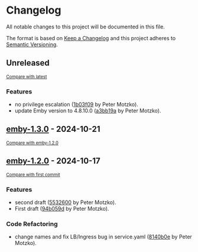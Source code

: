 # Changelog

All notable changes to this project will be documented in this file.

The format is based on [Keep a Changelog](http://keepachangelog.com/en/1.0.0/)
and this project adheres to [Semantic Versioning](http://semver.org/spec/v2.0.0.html).

<!-- insertion marker -->
## Unreleased

<small>[Compare with latest](https://github.com/pmoscode-helm/emby/compare/emby-1.3.0...HEAD)</small>

### Features

- no privilege escalation ([1b03f09](https://github.com/pmoscode-helm/emby/commit/1b03f0903d0f3eef2b5073871a6b7936f28c5bcc) by Peter Motzko).
- update Emby version to 4.8.10.0 ([a3bb19a](https://github.com/pmoscode-helm/emby/commit/a3bb19a60af62d329b421f143cdbf1fbf27222e7) by Peter Motzko).

<!-- insertion marker -->
## [emby-1.3.0](https://github.com/pmoscode-helm/emby/releases/tag/emby-1.3.0) - 2024-10-21

<small>[Compare with emby-1.2.0](https://github.com/pmoscode-helm/emby/compare/emby-1.2.0...emby-1.3.0)</small>

## [emby-1.2.0](https://github.com/pmoscode-helm/emby/releases/tag/emby-1.2.0) - 2024-10-17

<small>[Compare with first commit](https://github.com/pmoscode-helm/emby/compare/0208f670f330c1b8f9b7a5ce2afeb746dc9fee0a...emby-1.2.0)</small>

### Features

- second draft ([5532600](https://github.com/pmoscode-helm/emby/commit/553260024494b075e0d5a30e96f659426c6f4cca) by Peter Motzko).
- First draft ([94b059d](https://github.com/pmoscode-helm/emby/commit/94b059dbd41d9ba0f47ed663fca1ce123a6fd87c) by Peter Motzko).

### Code Refactoring

- change names and fix LB/Ingress bug in service.yaml ([8140b0e](https://github.com/pmoscode-helm/emby/commit/8140b0ef54e5c0d9c9e8f3359ece9930d3ef670e) by Peter Motzko).

